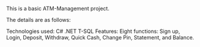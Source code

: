 
This is a basic ATM-Management project.

The details are as follows:

Technologies used:
C#
.NET
T-SQL
Features:
Eight functions: Sign up, Login, Deposit, Withdraw, Quick Cash, Change Pin, Statement, and Balance.
